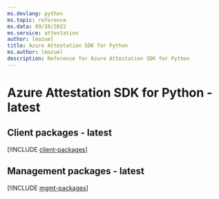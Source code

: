 ```yaml
---
ms.devlang: python
ms.topic: reference
ms.data: 09/20/2022
ms.service: attestation
author: lmazuel
title: Azure Attestation SDK for Python
ms.author: lmazuel
description: Reference for Azure Attestation SDK for Python
---
```

# Azure Attestation SDK for Python - latest

## Client packages - latest
[!INCLUDE [client-packages](attestation-client-index.md)]
## Management packages - latest
[!INCLUDE [mgmt-packages](attestation-mgmt-index.md)]